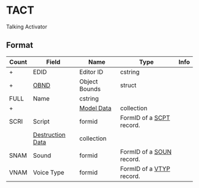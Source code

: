 TACT
====

Talking Activator

## Format

Count | Field | Name | Type | Info
------|-------|------|------|-----
+ | EDID | Editor ID | cstring |
+ | [OBND](Fields/OBND.md) | Object Bounds | struct |
 | FULL | Name | cstring |
+ | | [Model Data](Fields/Model.md) | collection |
 | SCRI | Script | formid | FormID of a [SCPT](SCPT.md) record.
 | | [Destruction Data](Fields/Destruction.md) | collection |
 | SNAM | Sound | formid | FormID of a [SOUN](SOUN.md) record.
 | VNAM | Voice Type | formid | FormID of a [VTYP](VTYP.md) record.
 
